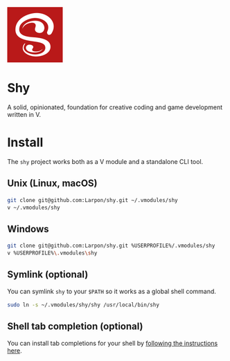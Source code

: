 <img src="shy.svg" width="128"/>

# Shy
A solid, opinionated, foundation for creative coding and game development written in V.

# Install

The `shy` project works both as a V module and a standalone CLI tool.

## Unix (Linux, macOS)
```bash
git clone git@github.com:Larpon/shy.git ~/.vmodules/shy
v ~/.vmodules/shy
```

## Windows
```bash
git clone git@github.com:Larpon/shy.git %USERPROFILE%/.vmodules/shy
v %USERPROFILE%\.vmodules\shy
```

## Symlink (optional)
You can symlink `shy` to your `$PATH` so it works as a global shell command.

```bash
sudo ln -s ~/.vmodules/shy/shy /usr/local/bin/shy
```

## Shell tab completion (optional)
You can install tab completions for your shell by [following the instructions
here](https://github.com/Larpon/shy/blob/fb26741/cmd/complete.v#L11-L38).
